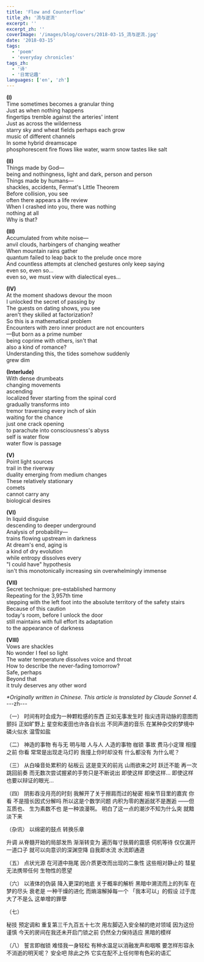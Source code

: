 ```yaml
---
title: 'Flow and Counterflow'
title_zh: '流与逆流'
excerpt: ''
excerpt_zh: ''
coverImage: '/images/blog/covers/2018-03-15_流与逆流.jpg'
date: '2018-03-15'
tags:
  - 'poem'
  - 'everyday chronicles'
tags_zh:
  - '诗'
  - '日常记趣'
languages: ['en', 'zh']
---
```


**(I)**  
Time sometimes becomes a granular thing  
Just as when nothing happens  
fingertips tremble against the arteries' intent  
Just as across the wilderness  
starry sky and wheat fields perhaps each grow  
music of different channels  
In some hybrid dreamscape  
phosphorescent fire flows like water, warm snow tastes like salt  

**(II)**  
Things made by God—  
being and nothingness, light and dark, person and person  
Things made by humans—  
shackles, accidents, Fermat's Little Theorem  
Before collision, you see  
often there appears a life review  
When I crashed into you, there was nothing  
nothing at all  
Why is that?  

**(III)**  
Accumulated from white noise—  
anvil clouds, harbingers of changing weather  
When mountain rains gather  
quantum failed to leap
back to the prelude once more  
And countless attempts at clenched gestures only keep saying  
even so, even so...  
even so, we must view with dialectical eyes...  

**(IV)**  
At the moment shadows devour the moon  
I unlocked the secret of passing by  
The guests on dating shows, you see  
aren't they skilled at factorization?  
So this is a mathematical problem  
Encounters with zero inner product are not encounters  
—But born as a prime number  
being coprime with others, isn't that  
also a kind of romance?  
Understanding this, the tides somehow suddenly  
grew dim  

**(Interlude)**  
With dense drumbeats  
changing movements  
ascending  
localized fever starting from the spinal cord  
gradually transforms into  
tremor traversing every inch of skin  
waiting for the chance  
just one crack opening  
to parachute into consciousness's abyss  
self is water flow  
water flow is passage  

**(V)**  
Point light sources  
trail in the riverway  
duality emerging from medium changes  
These relatively stationary  
comets  
cannot carry any  
biological desires  

**(VI)**  
In liquid disguise  
descending to deeper underground  
Analysis of probability—  
trains flowing upstream in darkness  
At dream's end, aging is  
a kind of dry evolution  
while entropy dissolves every  
"I could have" hypothesis  
isn't this monotonically increasing sin
overwhelmingly immense 

**(VII)**  
Secret technique: pre-established harmony  
Repeating for the 3,957th time  
stepping with the left foot into the absolute territory of the safety stairs  
Because of this caution  
today's room, before I unlock the door  
still maintains with full effort its adaptation  
to the appearance of darkness  

**(VIII)**  
Vows are shackles  
No wonder I feel so light  
The water temperature dissolves voice and throat  
How to describe the never-fading tomorrow?  
Safe, perhaps  
Beyond that  
it truly deserves any other word

_*Originally written in Chinese. This article is translated by Claude Sonnet 4._
---zh---

（一）
时间有时会成为一种颗粒感的东西
正如无事发生时
指尖违背动脉的意图而颤抖
正如旷野上
星空和麦田也许各自长出
不同声道的音乐
在某种杂交的梦境中
磷火似水 温雪如盐

（二）
神造的事物
有与无 明与暗 人与人
人造的事物
枷锁 事故 费马小定理
相撞之前 你看
常常是出现走马灯的
我撞上你时却没有
什么都没有
为什么呢？

（三）
从白噪音处累积的
砧板云 这是变天的前兆
山雨欲来之时
跃迁不能
再一次跳回前奏
而无数次尝试握紧的手势只是不断说出
即使这样 即使这样…
即使这样 也要以辩证的眼光…

（四）
阴影吞没月亮的时刻
我解开了关于擦肩而过的秘密
相亲节目里的嘉宾 你看
不是擅长因式分解吗
所以这是个数学问题
内积为零的邂逅就不是邂逅
——但互质也、
生为素数不也
是一种浪漫啊。
明白了这一点的潮汐不知为什么突
就黯淡下来

（杂讯）
以绵密的鼓点
转换乐章

升调
从脊髓开始的局部发热
渐渐转变为
遍历每寸肤屑的震感
伺机等待
仅仅漏开一道口子
就可以向意识的深渊空降
自我即水流
水流即通道

（五）
点状光源
在河道中拖尾
因介质更改而出现的二象性
这些相对静止的
彗星
无法携带任何
生物性的愿望

（六）
以液体的伪装
降入更深的地底
关于概率的解析
黑暗中溯流而上的列车
在梦的尽头 衰老是
一种干燥的进化
而熵溶解掉每一个
「我本可以」的假设
过于庞大了不是么
这单增的罪孽

（七）

秘技 预定调和
重复第三千九百五十七次
用左脚迈入安全梯的绝对领域
因为这份谨慎
今天的房间在我还未开启门锁之前
仍然全力保持适应
黑暗的模样

（八）
誓言即枷锁
难怪我一身轻松
有种水温足以消融发声和咽喉
要怎样形容永不消逝的明天呢？
安全吧
除此之外
它实在配不上任何带有色彩的语汇